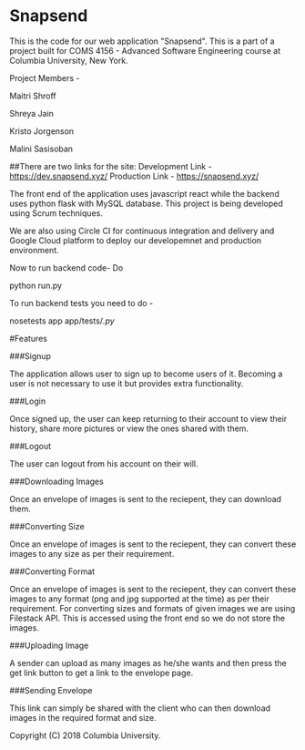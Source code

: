 # Snapsend 


This is the code for our web application "Snapsend". This is a part of a project built for COMS 4156 - Advanced Software Engineering course at Columbia University, New York. 

Project Members - 

Maitri Shroff

Shreya Jain

Kristo Jorgenson

Malini Sasisoban



##There are two links for the site:
Development Link - https://dev.snapsend.xyz/
Production Link - https://snapsend.xyz/


The front end of the application uses javascript react while the backend uses python flask with MySQL database. This project is being developed using Scrum techniques. 

We are also using Circle CI for continuous integration and delivery and Google Cloud platform to deploy our developemnet and production environment. 

Now to run backend code- 
Do 

python run.py

To run backend tests you need to do - 

nosetests app app/tests/*.py*

#Features

###Signup

The application allows user to sign up to become users of it. Becoming a user is not necessary to use it but provides extra functionality.

###Login

Once signed up, the user can keep returning to their account to view their history, share more pictures or view the ones shared with them.

###Logout

The user can logout from his account on their will.

###Downloading Images

Once an envelope of images is sent to the reciepent, they can download them. 

###Converting Size

Once an envelope of images is sent to the reciepent, they can convert these images to any size as per their requirement. 

###Converting Format 

Once an envelope of images is sent to the reciepent, they can convert these images to any format (png and jpg supported at the time) as per their requirement. For converting sizes and formats of given images we are using Filestack API. This is accessed using the front end so we do not store the images.

###Uploading Image

A sender can upload as many images as he/she wants and then press the get link button to get a link to the envelope page. 

###Sending Envelope

This link can simply be shared with the client who can then download images in the required format and size.



Copyright (C) 2018 Columbia University.